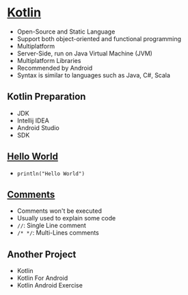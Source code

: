 # [Kotlin](https://kotlinlang.org/)
- Open-Source and Static Language
- Support both object-oriented and functional programming
- Multiplatform
- Server-Side, run on Java Virtual Machine (JVM)
- Multiplatform Libraries
- Recommended by Android
- Syntax is similar to languages such as Java, C#, Scala

## Kotlin Preparation
- JDK
- Intellij IDEA
- Android Studio
- SDK

## [Hello World](https://github.com/HidayatRivai2020/kotlin/blob/main/src/main/kotlin/)
- `println("Hello World")`

## [Comments](https://github.com/HidayatRivai2020/kotlin/blob/main/src/main/kotlin/)
- Comments won't be executed
- Usually used to explain some code
- `//`: Single Line comment
- `/* */`: Multi-Lines comments

## Another Project
- Kotlin
- Kotlin For Android
- Kotlin Android Exercise